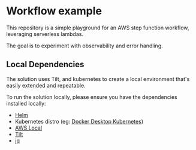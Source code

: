 # Workflow example
This repository is a simple playground for an AWS step function workflow, leveraging serverless
lambdas. 

The goal is to experiment with observability and error handling.


## Local Dependencies
The solution uses Tilt, and kubernetes to create a local environment that's easily extended and repeatable.

To run the solution locally, please ensure you have the dependencies installed locally:

- [Helm](https://helm.sh/)
- Kubernetes distro (eg: [Docker Desktop Kubernetes](https://www.docker.com/products/kubernetes/))
- [AWS Local](https://github.com/localstack/awscli-local)
- [Tilt](https://tilt.dev/)
- [jq](https://stedolan.github.io/jq/)